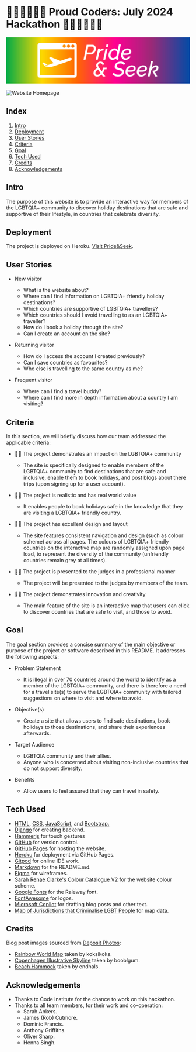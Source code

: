 # 🏳️‍🌈🏳️‍🌈🏳️‍🌈 Proud Coders: July 2024 Hackathon 🏳️‍🌈🏳️‍🌈🏳️‍🌈

![Pride & Seek banner](static/images/hackathon-banner-no-slogan.jpg)

![Website Homepage](static/images/siteScreenshot.png.png)

## Index

1. [Intro](#intro)
2. [Deployment](#deployment)
3. [User Stories](#user-stories)
4. [Criteria](#criteria)
5. [Goal](#goal)
6. [Tech Used](#tech-used)
7. [Credits](#credits)
8. [Acknowledgements](#acknowledgements)

## Intro

The purpose of this website is to provide an interactive way for members of the LGBTQIA+ community to discover holiday destinations that are safe and supportive of their lifestyle, in countries that celebrate diversity.

## Deployment


The project is deployed on Heroku. [Visit Pride&Seek](https://pride-and-seek-8a9b75dfd520.herokuapp.com/).

## User Stories

- New visitor

  - What is the website about?
  - Where can I find information on LGBTQIA+ friendly holiday destinations?
  - Which countries are supportive of LGBTQIA+ travellers?
  - Which countries should I avoid travelling to as an LGBTQIA+ traveller?
  - How do I book a holiday through the site?
  - Can I create an account on the site?

- Returning visitor

  - How do I access the account I created previously?
  - Can I save countries as favourites?
  - Who else is travelling to the same country as me?

- Frequent visitor
  - Where can I find a travel buddy?
  - Where can I find more in depth information about a country I am visiting?

## Criteria

In this section, we will briefly discuss how our team addressed the applicable criteria:

- 🏳️‍🌈 The project demonstrates an impact on the LGBTQIA+ community

  - The site is specifically designed to enable members of the LGBTQIA+ community to find destinations that are safe and inclusive, enable them to book holidays, and post blogs about there trips (upon signing up for a user account).

- 🏳️‍🌈 The project is realistic and has real world value

  - It enables people to book holidays safe in the knowledge that they are visiting a LGBTQIA+ friendly country.

- 🏳️‍🌈 The project has excellent design and layout

  - The site features consistent navigation and design (such as colour scheme) across all pages. The colours of LGBTQIA+ friendly countries on the interactive map are randomly assigned upon page load, to represent the diversity of the community (unfriendly countries remain grey at all times).

- 🏳️‍🌈 The project is presented to the judges in a professional manner

  - The project will be presented to the judges by members of the team.

- 🏳️‍🌈 The project demonstrates innovation and creativity

  - The main feature of the site is an interactive map that users can click to discover countries that are safe to visit, and those to avoid.

## Goal

The goal section provides a concise summary of the main objective or purpose of the project or software described in this README. It addresses the following aspects:

- Problem Statement

  - It is illegal in over 70 countries around the world to identify as a member of the LGBTQIA+ community, and there is therefore a need for a travel site(s) to serve the LGBTQIA+ community with tailored suggestions on where to visit and where to avoid.

- Objective(s)

  - Create a site that allows users to find safe destinations, book holidays to those destinations, and share their experiences afterwards.

- Target Audience

  - LGBTQIA community and their allies.
  - Anyone who is concerned about visiting non-inclusive countries that do not support diversity.

- Benefits

  - Allow users to feel assured that they can travel in safety.

## Tech Used

- [HTML](https://en.wikipedia.org/wiki/HTML), [CSS](https://en.wikipedia.org/wiki/CSS), [JavaScript](https://en.wikipedia.org/wiki/JavaScript), and [Bootstrap.](<https://en.wikipedia.org/wiki/Bootstrap_(front-end_framework)>)
- [Django](https://www.djangoproject.com/) for creating backend.
- [Hammerjs](https://hammerjs.github.io/jsdoc/hammer.js.html) for touch gestures
- [GitHub](https://github.com/) for version control.
- [GitHub Pages](https://pages.github.com/) for hosting the website.
- [Heroku](https://www.heroku.com/) for deployment via GitHub Pages.
- [Gitpod](https://gitpod.io/) for online IDE work.
- [Markdown](https://en.wikipedia.org/wiki/Markdown) for the README.md.
- [Figma](https://www.figma.com/) for wireframes.
- [Sarah Renae Clarke's Colour Catalogue V2](https://sarahrenaeclark.com/color-palettes/) for the website colour scheme.
- [Google Fonts](https://fonts.google.com/) for the Raleway font.
- [FontAwesome](https://fontawesome.com/) for logos.
- [Microsoft Copilot](https://www.microsoft.com/en-us/microsoft-copilot?msockid=1799e49779a46988329af7bd7893685f) for drafting blog posts and other text.
- [Map of Jurisdictions that Criminalise LGBT People](https://www.humandignitytrust.org/lgbt-the-law/map-of-criminalisation/) for map data.

## Credits

Blog post images sourced from [Deposit Photos](https://depositphotos.com/):

- [Rainbow World Map](https://depositphotos.com/vector/map-silhouette-of-the-continents-of-earth-painted-in-colors-of-the-rainbow-lgbt-flag-203681954.html) taken by koksikoks.
- [Copenhagen Illustrative Skyline](https://depositphotos.com/vector/copenhagen-skyline-with-color-landmarks-and-blue-sky-157290390.html) taken by booblgum.
- [Beach Hammock](https://depositphotos.com/photo/beach-hammock-2531939.html) taken by endhals.

## Acknowledgements

- Thanks to Code Institute for the chance to work on this hackathon.
- Thanks to all team members, for their work and co-operation:
  - Sarah Ankers.
  - James (Rob) Cutmore.
  - Dominic Francis.
  - Anthony Griffiths.
  - Oliver Sharp.
  - Henna Singh.
